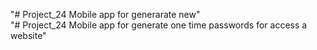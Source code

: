 "# Project_24 Mobile app for generarate new"  
"# Project_24 Mobile app for generate one time passwords for access a website" 
